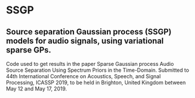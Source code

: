 # SSGP
## Source separation Gaussian process (SSGP) models for audio signals, using variational sparse GPs.
Code used to get results in the paper Sparse Gaussian process Audio Source Separation Using Spectrum Priors in the Time-Domain. Submitted to 44th International Conference on Acoustics, Speech, and Signal Processing, ICASSP 2019, to be held in Brighton, United Kingdom between May 12 and May 17, 2019.

